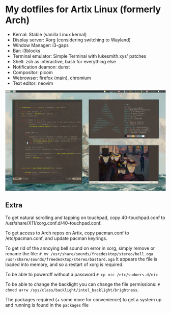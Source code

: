 # My dotfiles for Artix Linux (formerly Arch)
- Kernal: Stable (vanilla Linux kernal)
- Display server: Xorg (considering switching to Wayland)
- Window Manager: i3-gaps
- Bar: i3blocks
- Terminal emulator: Simple Terminal with lukesmith.xys' patches
- Shell: zsh as interactive, bash for everything else
- Notification deamon: dunst
- Compositor: picom
- Webrowser: firefox (main), chromium
- Text editor: neovim

![screenshot](bg.png)

## Extra
To get natural scrolling and tapping on touchpad, copy 40-touchpad.conf to /usr/share/X11/xorg.conf.d/40-touchpad.conf.

To get access to Arch repos on Artix, copy pacman.conf to /etc/pacman.conf, and update pacman keyrings.

To get rid of the annoying bell sound on error in xorg, simply remove or rename the file: `# mv /usr/share/sounds/freedesktop/stereo/bell.oga /usr/share/sounds/freedesktop/stereo/bastard.oga` It appears the file is loaded into memory, and so a restart of xorg is required.

To be able to poweroff without a password `# cp nic /etc/sudoers.d/nic`

To be able to change the backlight you can change the file permissions: `# chmod a+rw /sys/class/backlight/intel_backlight/brightness`.

The packages required (+ some more for convenience) to get a system up and running is found in the `packages` file

